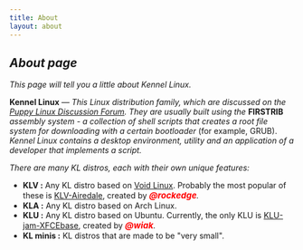 ```yaml
---
title: About
layout: about
---
```


## _About page_

_This page will tell you a little about Kennel Linux._

**Kennel Linux** — _This Linux distribution family, which are discussed on the [Puppy Linux Discussion Forum](https://forum.puppylinux.com/viewforum.php?f=228).
They are usually built using the_ **FIRSTRIB** _assembly system - a collection of shell scripts that creates a root file system for downloading with a certain bootloader_ (for example, GRUB).
_Kennel Linux contains a desktop environment, utility and an application of a developer that implements a script._ 

_There are many KL distros, each with their own unique features:_

- **KLV :** Any KL distro based on [Void Linux](https://voidlinux.org/). Probably the most popular of these is [KLV-Airedale](https://forum.puppylinux.com/viewforum.php?f=191), created by _<span style="color:red;font-weight:700;font-size:15px">@rockedge</span>._
- **KLA :** Any KL distro based on Arch Linux.
- **KLU :** Any KL distro based on Ubuntu. Currently, the only KLU is [KLU-jam-XFCEbase](https://forum.puppylinux.com/viewtopic.php?t=7866), created by _<span style="color:red;font-weight:700;font-size:15px">@wiak</span>._
- **KL minis :** KL distros that are made to be "very small".
